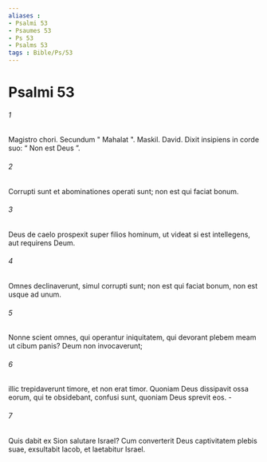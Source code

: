 ```yaml
---
aliases : 
- Psalmi 53
- Psaumes 53
- Ps 53
- Psalms 53
tags : Bible/Ps/53
---
```


# Psalmi 53

###### 1
Magistro chori. Secundum " Mahalat ". Maskil. David. Dixit insipiens in corde suo: “ Non est Deus ”.
###### 2
Corrupti sunt et abominationes operati sunt; non est qui faciat bonum.
###### 3
Deus de caelo prospexit super filios hominum, ut videat si est intellegens, aut requirens Deum.
###### 4
Omnes declinaverunt, simul corrupti sunt; non est qui faciat bonum, non est usque ad unum.
###### 5
Nonne scient omnes, qui operantur iniquitatem, qui devorant plebem meam ut cibum panis? Deum non invocaverunt;
###### 6
illic trepidaverunt timore, et non erat timor. Quoniam Deus dissipavit ossa eorum, qui te obsidebant, confusi sunt, quoniam Deus sprevit eos. -
###### 7
Quis dabit ex Sion salutare Israel? Cum converterit Deus captivitatem plebis suae, exsultabit Iacob, et laetabitur Israel.
